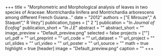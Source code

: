 +++
title = "Morphometric and Morphological analysis of leaves in two species of Araceae: Montrichardia linifera and Montrichardia arborescens among different French Guiana..."
date = "2012"
authors = ["E Mirouze"," A Staquet"," R Vezy"]
publication_types = [" 2 "]
publication = "In *Journal of Ecofog*"
publication_short = "In *J.E*"
abstract = ""
abstract_short = ""
image_preview = "Default_preview.png"
selected =  false
projects = [""]
url_pdf = ""
url_preprint = ""
url_code = ""
url_dataset =  ""
url_project =  ""
url_slides =  ""
url_video =  ""
url_poster =  ""
url_source =  ""
math = true
highlight = true
[header]
image = "Default_preview.png"
caption =  ""
+++
